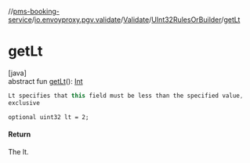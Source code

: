 //[pms-booking-service](../../../../index.md)/[io.envoyproxy.pgv.validate](../../index.md)/[Validate](../index.md)/[UInt32RulesOrBuilder](index.md)/[getLt](get-lt.md)

# getLt

[java]\
abstract fun [getLt](get-lt.md)(): [Int](https://kotlinlang.org/api/core/kotlin-stdlib/kotlin/-int/index.html)

```kotlin
Lt specifies that this field must be less than the specified value,
exclusive

```
`optional uint32 lt = 2;`

#### Return

The lt.